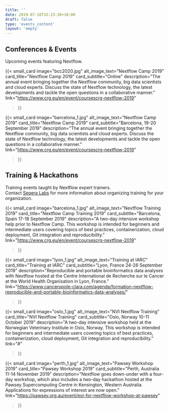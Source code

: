 ```yaml
---
title: ''
date: 2019-07-16T15:23:36+10:00
draft: false
type: 'events_content'
layout: 'empty'
---
```


## Conferences & Events
Upcoming events featuring Nextflow.

{{< small_card
  image="bcc2020.jpg" 
  alt_image_text="Nextflow Camp 2019"
  card_title="Nextflow Camp 2019" 
  card_subtitle="Online" 
  description="The annual event bringing together the Nextflow community, big data scientists and cloud experts. Discuss the state of Nextflow technology, the latest developments and tackle the open questions in a collaborative manner."
  link="https://www.crg.eu/en/event/coursescrg-nextflow-2019"
>}}

{{< small_card
  image="barcelona_1.jpg" 
  alt_image_text="Nextflow Camp 2019"
  card_title="Nextflow Camp 2019" 
  card_subtitle="Barcelona, 19-20 September 2019" 
  description="The annual event bringing together the Nextflow community, big data scientists and cloud experts. Discuss the state of Nextflow technology, the latest developments and tackle the open questions in a collaborative manner."
  link="https://www.crg.eu/en/event/coursescrg-nextflow-2019"
>}}


## Training & Hackathons
Training events taught by Nextflow expert trainers. </br> Contact [Seqera Labs](https://www.seqera.io/#section-training) for more information about organizing training for your organization.


{{< small_card 
  image="barcelona_1.jpg" 
  alt_image_text="Nextflow Training 2019"
  card_title="Nextflow Camp Training 2019" 
  card_subtitle="Barcelona, Spain 17-18 September 2019" 
  description="A two-day intensive workshop help prior to Nextflow Camp. This workshop is intended for beginners and intermediate users covering topics of best practices, containerization, cloud deployment, Git integration and reproducibility."
  link="https://www.crg.eu/en/event/coursescrg-nextflow-2019"
>}}

{{< small_card
  image="lyon_1.jpg" 
  alt_image_text="Training at IARC"
  card_title="Training at IARC" 
  card_subtitle="Lyon, France 24-26 September 2019" 
  description="Reproducible and portable bioinformatics data analyses with Nextflow hosted at the Centre International de Recherche sur le Cancer at the World Health Organisation in Lyon, France."
  link="https://www.canceropole-clara.com/agenda/formation-nextflow-reproducible-and-portable-bioinformatics-data-analyses/"
>}}

{{< small_card 
  image="oslo_1.jpg" 
  alt_image_text="NVI Nextflow Training"
  card_title="NVI Nextflow Training" 
  card_subtitle="Oslo, Norway 10-11 October 2019" 
  description="A two-day intensive workshop held at the Norwegian Veterinary Institute in Oslo, Norway. This workshop is intended for beginners and intermediate users covering topics of best practices, containerization, cloud deployment, Git integration and reproducibility."
  link="#"
>}}

{{< small_card
  image="perth_1.jpg" 
  alt_image_text="Pawsey Workshop 2019"
  card_title="Pawsey Workshop 2019" 
  card_subtitle="Perth, Australia 11-14 November 2019"
  description="Nextflow goes down-under with a four-day workshop, which also includes a two-day hackathon hosted at the Pawsey Supercomputing Centre in Kensington, Western Australia. Applications for expressions of interest are now open."
  link="https://pawsey.org.au/event/eoi-for-nextflow-workshop-at-pawsey"
>}}
